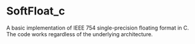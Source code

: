 # SoftFloat_c

A basic implementation of IEEE 754 single-precision floating format in C.
The code works regardless of the underlying architecture.
